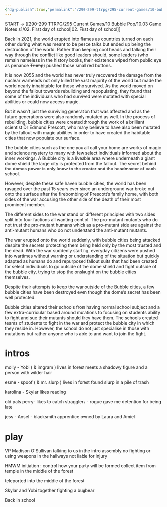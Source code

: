 ```yaml
---
{"dg-publish":true,"permalink":"/290-299-ttrpg/295-current-games/10-bubble-pop/10-03-game-notes-s1/1-starting-times-and-lore/","dgHomeLink":true,"dgPassFrontmatter":false,"dgShowBacklinks":true,"dgShowLocalGraph":false,"dgShowInlineTitle":true}
---
```



START -> [[290-299 TTRPG/295 Current Games/10 Bubble Pop/10.03 Game Notes s1/02. First day of school|02. First day of school]]

Back in 2021, the world erupted into flames as countries turned on each other during what was meant to be peace talks but ended up being the destruction of the world. Rather than keeping cool heads and talking their way through the conflict like good leaders should, some leaders (who remain nameless in the history books, their existence wiped from public eye as penance ~~Trump~~) pushed those small red buttons. 

It is now 2055 and the world has never truly recovered the damage from the nuclear warheads not only killed the vast majority of the world but made the world nearly inhabitable for those who survived. As the world moved on beyond the fallout towards rebuilding and repopulating, they found that some of the individuals who had survived were mutated with special abilities or could now access magic. 

But it wasn’t just the surviving generation that was affected and as the future generations were also randomly mutated as well. In the process of rebuilding, bubble cities were created through the work of a brilliant scientist Dr Edmund Prescott, who many believe to have also been mutated by the fallout with magic abilities in order to have created the habitable cities that now populate our surface. 

The bubble cities such as the one you all call your home are works of magic and science mystery to many with few select individuals informed about the inner workings. A Bubble city is a liveable area where underneath a giant dome shield the large city is protected from the fallout. The secret behind the domes power is only know to the creator and the headmaster of each school.

However, despite these safe haven bubble cities, the world has been ravaged over the past 15 years ever since an underground war broke out onto the surface after the firebombing of Prescott’s family home, with both sides of the war accusing the other side of the death of their most prominent member.

The different sides to the war stand on different principles with two sides split into four factions all wanting control. The pro-mutant mutants who do not trust the pro-mutant humans which as a pro-mutant side are against the anti-mutant humans who do not understand the anti-mutant mutants. 

The war erupted onto the world suddenly, with bubble cities being attacked despite the secrets protecting them being held only by the most trusted and the dead. With the war suddenly starting, everyday citizens were pushed into wartimes without warning or understanding of the situation but quickly adapted as humans do and repurposed fallout suits that had been created for select individuals to go outside of the dome shield and fight outside of the bubble city, trying to stop the onslaught on the bubble cities themselves. 

Despite their attempts to keep the war outside of the Bubble cities, a few bubble cities have been destroyed even though the dome’s secret has been well protected. 

Bubble cities altered their schools from having normal school subject and a few extra-curricular based around mutations to focusing on students ability to fight and sue their mutants should they have them. The schools created teams of students to fight in the war and protect the bubble city in which they reside in. However, the school do not just specialise in those with mutations but rather anyone who is able to and want to join the fight.

# intros

molly - Yobi ( & imgram )
lives in forest
meets a shadowy figure and a person with wilder hair

esme - spoof ( & mr. slurp )
lives in forest
found slurp in a pile of trash

karolina - Skylar
likes reading

old pals
perry- likes to catch stragglers - rogue
gave me detention for being late

jess - Ansel - blacksmith apprentice
owned by Laura and Amiel


# play

VP Madison O'Sullivan talking to us in the intro assembly
no fighting or using weapons in the hallways
not liable for injury

HMWM
initiation : control how your party will be formed
collect item from temple in the middle of the forest

teleported into the middle of the forest

Skylar and Yobi together
fighting a bugbear

Back in school